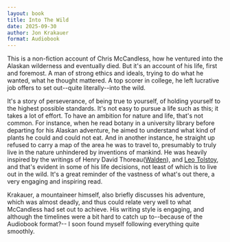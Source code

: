 ```yaml
---
layout: book
title: Into The Wild
date: 2025-09-30
author: Jon Krakauer
format: Audiobook
---
```


This is a non-fiction account of Chris McCandless, how he ventured into the Alaskan wilderness and eventually died. But it's an account of his life, first and foremost. A man of strong ethics and ideals, trying to do what he wanted, what he thought mattered. A top scorer in college, he left lucrative job offers to set out--quite literally--into the wild.

It's a story of perseverance, of being true to yourself, of holding yourself to the highest possible standards. It's not easy to pursue a life such as this; it takes a lot of effort. To have an ambition for nature and life, that's not common. For instance, when he read botany in a university library before departing for his Alaskan adventure, he aimed to understand what kind of plants he could and could not eat. And in another instance, he straight up refused to carry a map of the area he was to travel to, presumably to truly live in the nature unhindered by inventions of mankind. He was heavily inspired by the writings of Henry David Thoreau([Walden](/reading/walden)), and [Leo Tolstoy](/reading/anna-karenina), and that's evident in some of his life decisions, not least of which is to live out in the wild. It's a great reminder of the vastness of what's out there, a very engaging and inspiring read.

Krakauer, a mountaineer himself, also briefly discusses his adventure, which was almost deadly, and thus could relate very well to what McCandless had set out to achieve. His writing style is engaging, and although the timelines were a bit hard to catch up to--because of the Audiobook format?-- I soon found myself following everything quite smoothly.